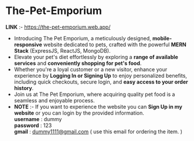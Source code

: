 # The-Pet-Emporium 
**LINK** :- https://the-pet-emporium.web.app/
* Introducing The Pet Emporium, a meticulously designed, **mobile-responsive** website dedicated to pets, crafted with the powerful **MERN Stack**  (ExpressJS, ReactJS, MongoDB).
* Elevate your pet's diet effortlessly by exploring a **range of available services** and **conveniently shopping for pet's food**.
* Whether you're a loyal customer or a new visitor, enhance your experience by **Logging In or Signing Up** to enjoy personalized benefits, including quick checkouts, secure login, and **easy access to 
  your order history**.
* Join us at The Pet Emporium, where acquiring quality pet food is a seamless and enjoyable process.
* **NOTE** :- If you want to experience the website you can **Sign Up in my website** or you can login by the provided information.\
   **username** : dummy\
   **password** : 123\
   **gmail**    : dummy1111@gmail.com ( use this email for ordering the item. )
  
  
  
  
